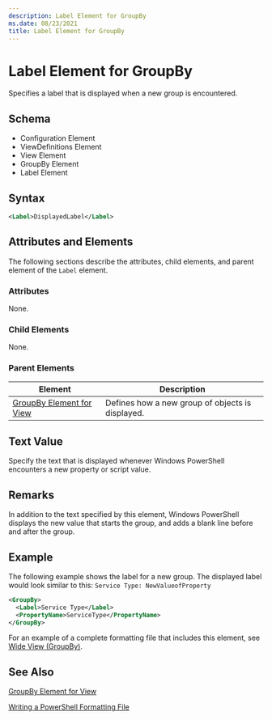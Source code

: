 ```yaml
---
description: Label Element for GroupBy
ms.date: 08/23/2021
title: Label Element for GroupBy
---
```

# Label Element for GroupBy

Specifies a label that is displayed when a new group is encountered.

## Schema

- Configuration Element
- ViewDefinitions Element
- View Element
- GroupBy Element
- Label Element

## Syntax

```xml
<Label>DisplayedLabel</Label>
```

## Attributes and Elements

The following sections describe the attributes, child elements, and parent element of the `Label`
element.

### Attributes

None.

### Child Elements

None.

### Parent Elements

|Element|Description|
|-------------|-----------------|
|[GroupBy Element for View](./groupby-element-for-view-format.md)|Defines how a new group of objects is displayed.|

## Text Value

Specify the text that is displayed whenever Windows PowerShell encounters a new property or script
value.

## Remarks

In addition to the text specified by this element, Windows PowerShell displays the new value that
starts the group, and adds a blank line before and after the group.

## Example

The following example shows the label for a new group. The displayed label would look similar to
this: `Service Type: NewValueofProperty`

```xml
<GroupBy>
  <Label>Service Type</Label>
  <PropertyName>ServiceType</PropertyName>
</GroupBy>

```

For an example of a complete formatting file that includes this element, see [Wide View (GroupBy)](./wide-view-groupby.md).

## See Also

[GroupBy Element for View](./groupby-element-for-view-format.md)

[Writing a PowerShell Formatting File](./writing-a-powershell-formatting-file.md)
